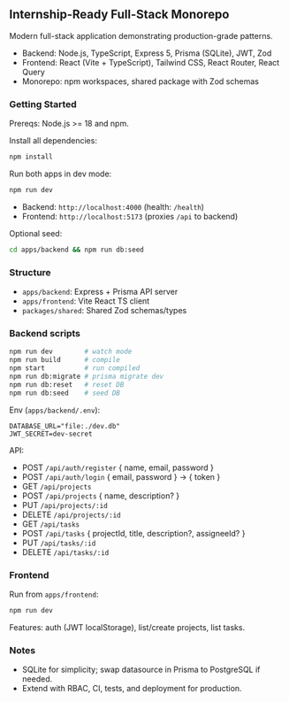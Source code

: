 ## Internship-Ready Full-Stack Monorepo

Modern full-stack application demonstrating production-grade patterns.

- Backend: Node.js, TypeScript, Express 5, Prisma (SQLite), JWT, Zod
- Frontend: React (Vite + TypeScript), Tailwind CSS, React Router, React Query
- Monorepo: npm workspaces, shared package with Zod schemas

### Getting Started

Prereqs: Node.js >= 18 and npm.

Install all dependencies:

```bash
npm install
```

Run both apps in dev mode:

```bash
npm run dev
```

- Backend: `http://localhost:4000` (health: `/health`)
- Frontend: `http://localhost:5173` (proxies `/api` to backend)

Optional seed:

```bash
cd apps/backend && npm run db:seed
```

### Structure

- `apps/backend`: Express + Prisma API server
- `apps/frontend`: Vite React TS client
- `packages/shared`: Shared Zod schemas/types

### Backend scripts

```bash
npm run dev        # watch mode
npm run build      # compile
npm start          # run compiled
npm run db:migrate # prisma migrate dev
npm run db:reset   # reset DB
npm run db:seed    # seed DB
```

Env (`apps/backend/.env`):

```
DATABASE_URL="file:./dev.db"
JWT_SECRET=dev-secret
```

API:
- POST `/api/auth/register` { name, email, password }
- POST `/api/auth/login` { email, password } -> { token }
- GET `/api/projects`
- POST `/api/projects` { name, description? }
- PUT `/api/projects/:id`
- DELETE `/api/projects/:id`
- GET `/api/tasks`
- POST `/api/tasks` { projectId, title, description?, assigneeId? }
- PUT `/api/tasks/:id`
- DELETE `/api/tasks/:id`

### Frontend

Run from `apps/frontend`:

```bash
npm run dev
```

Features: auth (JWT localStorage), list/create projects, list tasks.

### Notes

- SQLite for simplicity; swap datasource in Prisma to PostgreSQL if needed.
- Extend with RBAC, CI, tests, and deployment for production.

